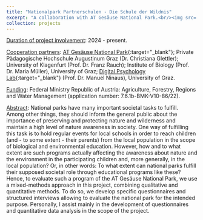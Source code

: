 ```yaml
---
title: "Nationalpark Partnerschulen - Die Schule der Wildnis"
excerpt: "A collaboration with AT Gesäuse National Park.<br/><img src='/images/gesäuse.jpg' width='400'>"
collection: projects
---
```


<u>Duration of project involvement</u>: 2024 - present.

<u>Cooperation partners</u>: [AT Gesäuse National Park](https://nationalpark-gesaeuse.at/en/){:target="_blank"}; Private Pädagogische Hochschule Augustinum Graz (Dr. Christiana Glettler); University of Klagenfurt (Prof. Dr. Franz Rauch); Institute of Biology (Prof. Dr. Maria Müller), University of Graz; [Digital Psychology Lab](https://digilab.uni-graz.at/en/){:target="_blank"} (Prof. Dr. Manuel Ninaus), University of Graz. 

<u>Funding</u>: Federal Ministry Republic of Austria: Agriculture, Forestry, Regions and Water Management (application number: 7.6.1b-BMK-V10-86/22).

<u>Abstract</u>: National parks have many important societal tasks to fulfill. Among other things, they should inform the general public about the importance of preserving and protecting nature and wilderness and maintain a high level of nature awareness in society. One way of fulfilling this task is to hold regular events for local schools in order to reach children (and - to some extent - their parents) from the local population in the scope of biological and environmental education. However, how and to what extent are such programs actually affecting the awareness about nature and the environment in the participating children and, more generally, in the local population? Or, in other words: To what extent can national parks fulfill their supposed societal role through educational programs like these? Hence, to evaluate such a program of the AT Gesäuse National Park, we use a mixed-methods approach in this project, combining qualitative and quantitative methods. To do so, we develop specific questionnaires and structured interviews allowing to evaluate the national park for the intended purpose. Personally, I assist mainly in the development of questionnaires and quantitative data analysis in the scope of the project.
